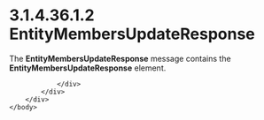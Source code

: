 <html dir="LTR" xmlns:mshelp="http://msdn.microsoft.com/mshelp" xmlns:ddue="http://ddue.schemas.microsoft.com/authoring/2003/5" xmlns:xlink="http://www.w3.org/1999/xlink" xmlns:tool="http://www.microsoft.com/tooltip">
    <head>
        <meta http-equiv="Content-Type" content="text/html; CHARSET=utf-8"></meta>
        <meta name="save" content="history"></meta>
        <title>3.1.4.36.1.2 EntityMembersUpdateResponse</title>
        <xml>
            <mshelp:toctitle title="3.1.4.36.1.2 EntityMembersUpdateResponse"></mshelp:toctitle>
            <mshelp:rltitle title="[MS-SSMDSWS-15]: EntityMembersUpdateResponse"></mshelp:rltitle>
            <mshelp:keyword index="A" term="52f644cd-2158-4164-b808-38424b9fbd9b"></mshelp:keyword>
            <mshelp:attr name="DCSext.ContentType" value="open specification"></mshelp:attr>
            <mshelp:attr name="AssetID" value="52f644cd-2158-4164-b808-38424b9fbd9b"></mshelp:attr>
            <mshelp:attr name="TopicType" value="kbRef"></mshelp:attr>
            <mshelp:attr name="DCSext.Title" value="[MS-SSMDSWS-15]: EntityMembersUpdateResponse" />
        </xml>
    </head>
    <body>
        <div id="header">
            <h1 class="heading">3.1.4.36.1.2 EntityMembersUpdateResponse</h1>
        </div>
        <div id="mainSection">
            <div id="mainBody">
                <div id="allHistory" class="saveHistory"></div>
                <div id="sectionSection0" class="section" name="collapseableSection">
                    

<p>The <b>EntityMembersUpdateResponse</b> message contains the <b>EntityMembersUpdateResponse</b>
element.</p>


                </div>
            </div>
        </div>
    </body>
</html>